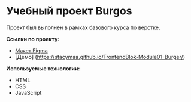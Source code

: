 # Учебный проект Burgos
Проект был выполнен в рамках базового курса по верстке.

**Ссылки по проекту:**
- [Макет Figma](https://www.figma.com/design/8muxUNt1PwGH5byQR6LZG8/Burgers-Menu-Responsive?node-id=703-1101&t=bXKIFnn5Xvg8wV14-1)
- [Демо] (https://stacymaa.github.io/FrontendBlok-Module01-Burger/)

**Используемые технологии:**
- HTML
- CSS
- JavaScript